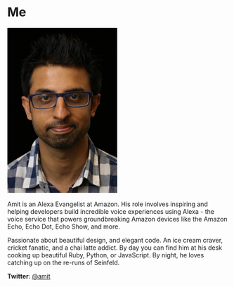 # Me

![](https://github.com/ajot/me/blob/master/assets/amit.jpg)

Amit is an Alexa Evangelist at Amazon. His role involves inspiring and helping developers build incredible voice experiences using Alexa - the voice service that powers groundbreaking Amazon devices like the Amazon Echo, Echo Dot, Echo Show, and more.

Passionate about beautiful design, and elegant code. An ice cream craver, cricket fanatic, and a chai latte addict. By day you can find him at his desk cooking up beautiful Ruby, Python, or JavaScript. By night, he loves catching up on the re-runs of Seinfeld.

**Twitter**: [@amit](https://twitter.com/amit)
